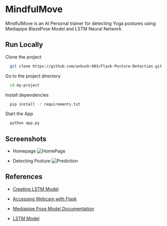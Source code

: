 # MindfulMove

MindfulMove is an AI Personal trainer for detecting Yoga postures using Mediapipe BlazePose Model and LSTM Neural Network


## Run Locally

Clone the project

```bash
  git clone https://github.com/ankush-003/Flask-Posture-Detection.git
```

Go to the project directory

```bash
  cd my-project
```

Install dependencies

```bash
  pip install -r requirements.txt
```

Start the App

```bash
  python app.py
```


## Screenshots

- Homepage
![HomePage](https://user-images.githubusercontent.com/94037471/218268317-c73a4254-4cff-4a98-8329-10e2c317d75f.png)

- Detecting Posture
![Prediction](https://user-images.githubusercontent.com/94037471/218268649-ca257307-a13f-46a2-8809-7289117c4db3.png)

## References

- [Creating LSTM Model](https://youtu.be/doDUihpj6ro)

- [Accessing Webcam with Flask](https://towardsdatascience.com/camera-app-with-flask-and-opencv-bd147f6c0eec)

- [Mediapipe Pose Model Documentation](https://google.github.io/mediapipe/solutions/pose.html)

- [LSTM Model](https://www.geeksforgeeks.org/deep-learning-introduction-to-long-short-term-memory/)


